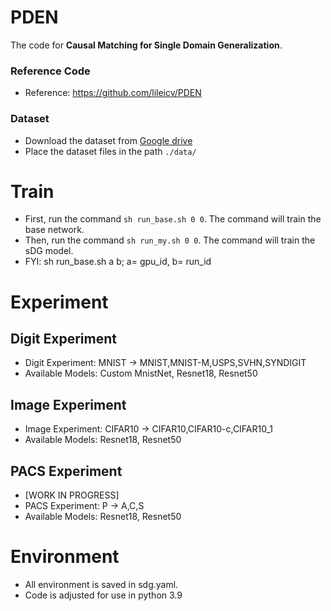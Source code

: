 # PDEN

The code for **Causal Matching for Single Domain Generalization**.

### Reference Code
- Reference: https://github.com/lileicv/PDEN 

### Dataset

- Download the dataset from [Google drive](https://drive.google.com/drive/folders/14F78O0IAZ1zc8-tKOVbENYYtADkazuJq?usp=sharing)
- Place the dataset files in the path `./data/`


# Train
- First, run the command `sh run_base.sh 0 0`. The command will train the base network.
- Then, run the command `sh run_my.sh 0 0`. The command will train the sDG model.
- FYI: sh run_base.sh a b; a= gpu_id, b= run_id

# Experiment 
## Digit Experiment
- Digit Experiment: MNIST -> MNIST,MNIST-M,USPS,SVHN,SYNDIGIT
- Available Models: Custom MnistNet, Resnet18, Resnet50

## Image Experiment
- Image Experiment: CIFAR10 -> CIFAR10,CIFAR10-c,CIFAR10_1
- Available Models: Resnet18, Resnet50

## PACS Experiment 
- [WORK IN PROGRESS]
- PACS Experiment: P -> A,C,S
- Available Models: Resnet18, Resnet50

# Environment
- All environment is saved in sdg.yaml.
- Code is adjusted for use in python 3.9


